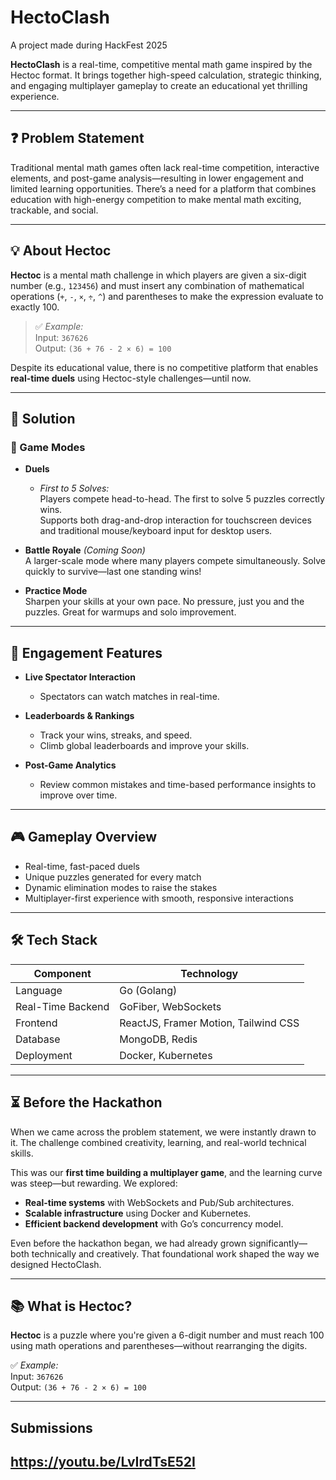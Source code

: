 # HectoClash

A project made during HackFest 2025

**HectoClash** is a real-time, competitive mental math game inspired by the Hectoc format. It brings together high-speed calculation, strategic thinking, and engaging multiplayer gameplay to create an educational yet thrilling experience.

---

## ❓ Problem Statement

Traditional mental math games often lack real-time competition, interactive elements, and post-game analysis—resulting in lower engagement and limited learning opportunities. There’s a need for a platform that combines education with high-energy competition to make mental math exciting, trackable, and social.

---

## 💡 About Hectoc

**Hectoc** is a mental math challenge in which players are given a six-digit number (e.g., `123456`) and must insert any combination of mathematical operations (`+`, `-`, `×`, `÷`, `^`) and parentheses to make the expression evaluate to exactly 100.

> ✅ *Example:*  
> Input: `367626`  
> Output: `(36 + 76 - 2 × 6) = 100`

Despite its educational value, there is no competitive platform that enables **real-time duels** using Hectoc-style challenges—until now.

---

## 🚀 Solution

### 🎯 Game Modes

- **Duels**
  - *First to 5 Solves:*  
    Players compete head-to-head. The first to solve 5 puzzles correctly wins.  
    Supports both drag-and-drop interaction for touchscreen devices and traditional mouse/keyboard input for desktop users.

- **Battle Royale** *(Coming Soon)*  
  A larger-scale mode where many players compete simultaneously. Solve quickly to survive—last one standing wins!

- **Practice Mode**  
  Sharpen your skills at your own pace. No pressure, just you and the puzzles. Great for warmups and solo improvement.

---

## 👥 Engagement Features

- **Live Spectator Interaction**
  - Spectators can watch matches in real-time.

- **Leaderboards & Rankings**
  - Track your wins, streaks, and speed.
  - Climb global leaderboards and improve your skills.

- **Post-Game Analytics**
  - Review common mistakes and time-based performance insights to improve over time.

---

## 🎮 Gameplay Overview

- Real-time, fast-paced duels
- Unique puzzles generated for every match
- Dynamic elimination modes to raise the stakes
- Multiplayer-first experience with smooth, responsive interactions

---

## 🛠️ Tech Stack

| Component          | Technology                         |
|-------------------|------------------------------------|
| Language           | Go (Golang)                        |
| Real-Time Backend  | GoFiber, WebSockets                |
| Frontend           | ReactJS, Framer Motion, Tailwind CSS |
| Database           | MongoDB, Redis                     |
| Deployment         | Docker, Kubernetes                 |

---

## ⏳ Before the Hackathon

When we came across the problem statement, we were instantly drawn to it. The challenge combined creativity, learning, and real-world technical skills. 

This was our **first time building a multiplayer game**, and the learning curve was steep—but rewarding. We explored:

- **Real-time systems** with WebSockets and Pub/Sub architectures.
- **Scalable infrastructure** using Docker and Kubernetes.
- **Efficient backend development** with Go’s concurrency model.
  
Even before the hackathon began, we had already grown significantly—both technically and creatively. That foundational work shaped the way we designed HectoClash.

---

## 📚 What is Hectoc?

**Hectoc** is a puzzle where you're given a 6-digit number and must reach 100 using math operations and parentheses—without rearranging the digits.

✅ *Example:*  
Input: `367626`  
Output: `(36 + 76 - 2 × 6) = 100`

---

## Submissions

https://youtu.be/LvIrdTsE52I
---
